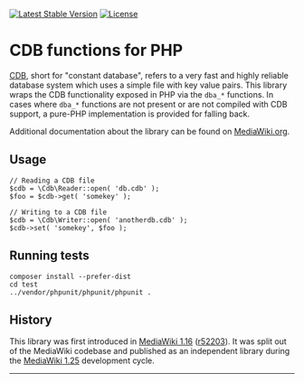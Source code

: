 [![Latest Stable Version](https://poser.pugx.org/wikimedia/cdb/v/stable.svg)](https://packagist.org/packages/wikimedia/cdb) [![License](https://poser.pugx.org/wikimedia/cdb/license.svg)](https://packagist.org/packages/wikimedia/cdb)

CDB functions for PHP
=====================

[CDB][], short for "constant database", refers to a very fast and highly
reliable database system which uses a simple file with key value pairs. This
library wraps the CDB functionality exposed in PHP via the `dba_*` functions.
In cases where `dba_*` functions are not present or are not compiled with CDB
support, a pure-PHP implementation is provided for falling back.

Additional documentation about the library can be found on [MediaWiki.org](https://www.mediawiki.org/wiki/CDB).


Usage
-----

```
// Reading a CDB file
$cdb = \Cdb\Reader::open( 'db.cdb' );
$foo = $cdb->get( 'somekey' );

// Writing to a CDB file
$cdb = \Cdb\Writer::open( 'anotherdb.cdb' );
$cdb->set( 'somekey', $foo );
```

Running tests
-------------

```
composer install --prefer-dist
cd test
../vendor/phpunit/phpunit/phpunit .
```

History
-------

This library was first introduced in [MediaWiki 1.16][] ([r52203][]). It was
split out of the MediaWiki codebase and published as an independent library
during the [MediaWiki 1.25][] development cycle.

---
[CDB]: https://en.wikipedia.org/wiki/cdb_(software)
[MediaWiki 1.16]: https://www.mediawiki.org/wiki/MediaWiki_1.16
[r52203]: https://www.mediawiki.org/wiki/Special:Code/MediaWiki/52203
[MediaWiki 1.25]: https://www.mediawiki.org/wiki/MediaWiki_1.25
